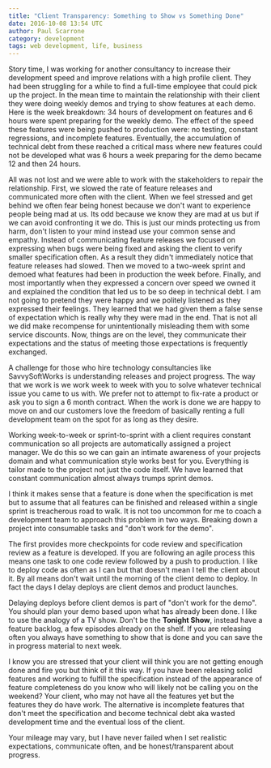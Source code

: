 ```yaml
---
title: "Client Transparency: Something to Show vs Something Done"
date: 2016-10-08 13:54 UTC
author: Paul Scarrone
category: development
tags: web development, life, business
---
```


Story time, I was working for another consultancy to increase their development speed and improve relations with a high profile client. They had been struggling for a while to find a full-time employee that could pick up the project. In the mean time to maintain the relationship with their client they were doing weekly demos and trying to show features at each demo. Here is the week breakdown: 34 hours of development on features and 6 hours were spent preparing for the weekly demo. The effect of the speed these features were being pushed to production were: no testing, constant regressions, and incomplete features. Eventually, the accumulation of technical debt from these reached a critical mass where new features could not be developed what was 6 hours a week preparing for the demo became 12 and then 24 hours.

All was not lost and we were able to work with the stakeholders to repair the relationship. First, we slowed the rate of feature releases and communicated more often with the client. When we feel stressed and get behind we often fear being honest because we don't want to experience people being mad at us. Its odd because we know they are mad at us but if we can avoid confronting it we do. This is just our minds protecting us from harm, don't listen to your mind instead use your common sense and empathy. Instead of communicating feature releases we focused on expressing when bugs were being fixed and asking the client to verify smaller specification often. As a result they didn't immediately notice that feature releases had slowed. Then we moved to a two-week sprint and demoed what features had been in production the week before. Finally, and most importantly when they expressed a concern over speed we owned it and explained the condition that led us to be so deep in technical debt. I am not going to pretend they were happy and we politely listened as they expressed their feelings. They learned that we had given them a false sense of expectation which is really why they were mad in the end. That is not all we did make recompense for unintentionally misleading them with some service discounts. Now, things are on the level, they communicate their expectations and the status of meeting those expectations is frequently exchanged.

A challenge for those who hire technology consultancies like SavvySoftWorks is understanding releases and project progress. The way that we work is we work week to week with you to solve whatever technical issue you came to us with. We prefer not to attempt to fix-rate a product or ask you to sign a 6 month contract. When the work is done we are happy to move on and our customers love the freedom of basically renting a full development team on the spot for as long as they desire.

Working week-to-week or sprint-to-sprint with a client requires constant communication so all projects are automatically assigned a project manager. We do this so we can gain an intimate awareness of your projects domain and what communication style works best for you. Everything is tailor made to the project not just the code itself. We have learned that constant communication almost always trumps sprint demos.

I think it makes sense that a feature is done when the specification is met but to assume that all features can be finished and released within a single sprint is treacherous road to walk. It is not too uncommon for me to coach a development team to approach this problem in two ways. Breaking down a project into consumable tasks and "don't work for the demo".

The first provides more checkpoints for code review and specification review as a feature is developed. If you are following an agile process this means one task to one code review followed by a push to production. I like to deploy code as often as I can but that doesn't mean I tell the client about it. By all means don't wait until the morning of the client demo to deploy. In fact the days I delay deploys are client demos and product launches.

Delaying deploys before client demos is part of "don't work for the demo". You should plan your demo based upon what has already been done. I like to use the analogy of a TV show. Don't be the __Tonight Show__, instead have a feature backlog, a few episodes already on the shelf. If you are releasing often you always have something to show that is done and you can save the in progress material to next week.

I know you are stressed that your client will think you are not getting enough done and fire you but think of it this way. If you have been releasing solid features and working to fulfill the specification instead of the appearance of feature completeness do you know who will likely not be calling you on the weekend? Your client, who may not have all the features yet but the features they do have work. The alternative is incomplete features that don't meet the specification and become technical debt aka wasted development time and the eventual loss of the client.

Your mileage may vary, but I have never failed when I set realistic expectations, communicate often, and be honest/transparent about progress.
